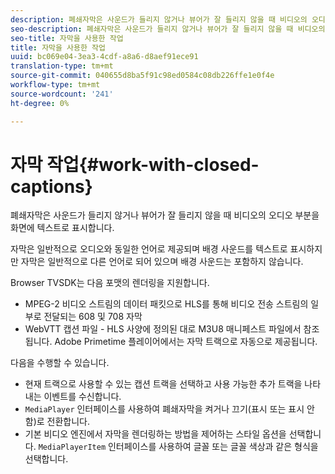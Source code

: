 ```yaml
---
description: 폐쇄자막은 사운드가 들리지 않거나 뷰어가 잘 들리지 않을 때 비디오의 오디오 부분을 화면에 텍스트로 표시합니다.
seo-description: 폐쇄자막은 사운드가 들리지 않거나 뷰어가 잘 들리지 않을 때 비디오의 오디오 부분을 화면에 텍스트로 표시합니다.
seo-title: 자막을 사용한 작업
title: 자막을 사용한 작업
uuid: bc069e04-3ea3-4cdf-a8a6-d8aef91ece91
translation-type: tm+mt
source-git-commit: 040655d8ba5f91c98ed0584c08db226ffe1e0f4e
workflow-type: tm+mt
source-wordcount: '241'
ht-degree: 0%

---
```



# 자막 작업{#work-with-closed-captions}

폐쇄자막은 사운드가 들리지 않거나 뷰어가 잘 들리지 않을 때 비디오의 오디오 부분을 화면에 텍스트로 표시합니다.

자막은 일반적으로 오디오와 동일한 언어로 제공되며 배경 사운드를 텍스트로 표시하지만 자막은 일반적으로 다른 언어로 되어 있으며 배경 사운드는 포함하지 않습니다.

Browser TVSDK는 다음 포맷의 렌더링을 지원합니다.

* MPEG-2 비디오 스트림의 데이터 패킷으로 HLS를 통해 비디오 전송 스트림의 일부로 전달되는 608 및 708 자막
* WebVTT 캡션 파일 - HLS 사양에 정의된 대로 M3U8 매니페스트 파일에서 참조됩니다. Adobe Primetime 플레이어에서는 자막 트랙으로 자동으로 제공됩니다.

다음을 수행할 수 있습니다.

* 현재 트랙으로 사용할 수 있는 캡션 트랙을 선택하고 사용 가능한 추가 트랙을 나타내는 이벤트를 수신합니다.
* `MediaPlayer` 인터페이스를 사용하여 폐쇄자막을 켜거나 끄기(표시 또는 표시 안 함)로 전환합니다.
* 기본 비디오 엔진에서 자막을 렌더링하는 방법을 제어하는 스타일 옵션을 선택합니다. `MediaPlayerItem` 인터페이스를 사용하여 글꼴 또는 글꼴 색상과 같은 형식을 선택합니다.

